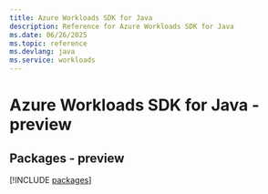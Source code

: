 ```yaml
---
title: Azure Workloads SDK for Java
description: Reference for Azure Workloads SDK for Java
ms.date: 06/26/2025
ms.topic: reference
ms.devlang: java
ms.service: workloads
---
```

# Azure Workloads SDK for Java - preview
## Packages - preview
[!INCLUDE [packages](workloads-index.md)]